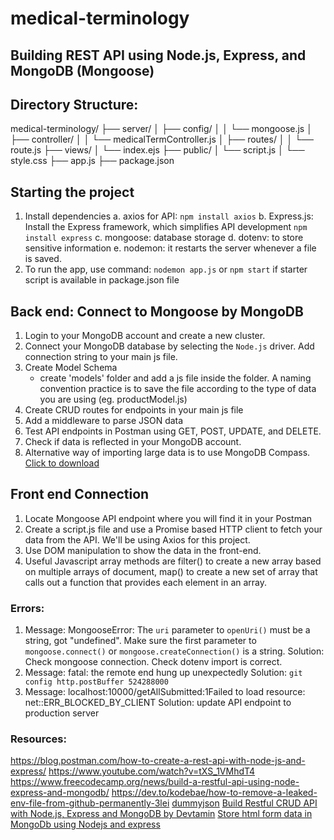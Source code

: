 # medical-terminology

## Building REST API using Node.js, Express, and MongoDB (Mongoose)

## Directory Structure:

medical-terminology/
├── server/
│ ├── config/
│ │ └── mongoose.js
│ ├── controller/
│ │ └── medicalTermController.js
│ ├── routes/
│ │ └── route.js
├── views/
│ └── index.ejs
├── public/
│ └── script.js
│ └── style.css
├── app.js
├── package.json

## Starting the project

1. Install dependencies
   a. axios for API: `npm install axios`
   b. Express.js: Install the Express framework, which simplifies API development `npm install express`
   c. mongoose: database storage
   d. dotenv: to store sensitive information
   e. nodemon: it restarts the server whenever a file is saved.
2. To run the app, use command:
   `nodemon app.js` or `npm start` if starter script is available in package.json file

## Back end: Connect to Mongoose by MongoDB

1. Login to your MongoDB account and create a new cluster.
2. Connect your MongoDB database by selecting the `Node.js` driver. Add connection string to your main js file.
3. Create Model Schema
   - create 'models' folder and add a js file inside the folder. A naming convention practice is to save the file according to the type of data you are using (eg. productModel.js)
4. Create CRUD routes for endpoints in your main js file
5. Add a middleware to parse JSON data
6. Test API endpoints in Postman using GET, POST, UPDATE, and DELETE.
7. Check if data is reflected in your MongoDB account.
8. Alternative way of importing large data is to use MongoDB Compass. [Click to download](https://www.mongodb.com/products/tools/compass)

## Front end Connection

1. Locate Mongoose API endpoint where you will find it in your Postman
2. Create a script.js file and use a Promise based HTTP client to fetch your data from the API. We'll be using Axios for this project.
3. Use DOM manipulation to show the data in the front-end.
4. Useful Javascript array methods are filter() to create a new array based on multiple arrays of document, map() to create a new set of array that calls out a function that provides each element in an array.

### Errors:

1.  Message: MongooseError: The `uri` parameter to `openUri()` must be a string, got "undefined". Make sure the first parameter to `mongoose.connect()` or `mongoose.createConnection()` is a string.
    Solution: Check mongoose connection. Check dotenv import is correct.
2.  Message: fatal: the remote end hung up unexpectedly
    Solution: `git config http.postBuffer 524288000`
3.  Message: localhost:10000/getAllSubmitted:1Failed to load resource: net::ERR_BLOCKED_BY_CLIENT
    Solution: update API endpoint to production server

### Resources:

https://blog.postman.com/how-to-create-a-rest-api-with-node-js-and-express/
https://www.youtube.com/watch?v=tXS_1VMhdT4
https://www.freecodecamp.org/news/build-a-restful-api-using-node-express-and-mongodb/
https://dev.to/kodebae/how-to-remove-a-leaked-env-file-from-github-permanently-3lei
[dummyjson](https://dummyjson.com/)
[Build Restful CRUD API with Node.js, Express and MongoDB by Devtamin](https://www.youtube.com/watch?v=9OfL9H6AmhQ)
[Store html form data in MongoDb using Nodejs and express](https://www.youtube.com/watch?v=YD5iOPCO9z8)
